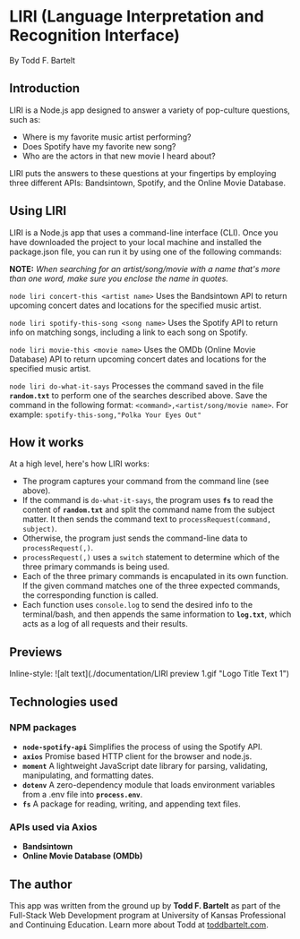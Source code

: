 # LIRI (Language Interpretation and Recognition Interface)
By Todd F. Bartelt

## Introduction

LIRI is a Node.js app designed to answer a variety of pop-culture questions, such as:
- Where is my favorite music artist performing?
- Does Spotify have my favorite new song?
- Who are the actors in that new movie I heard about?

LIRI puts the answers to these questions at your fingertips by employing three different APIs: Bandsintown, Spotify, and the Online Movie Database.

## Using LIRI

LIRI is a Node.js app that uses a command-line interface (CLI). Once you have downloaded the project to your local machine and installed the package.json file, you can run it by using one of the following commands:

**NOTE:** *When searching for an artist/song/movie with a name that's more than one word, make sure you enclose the name in quotes.*

```node liri concert-this <artist name>```
Uses the Bandsintown API to return upcoming concert dates and locations for the specified music artist.

```node liri spotify-this-song <song name>```
Uses the Spotify API to return info on matching songs, including a link to each song on Spotify.

```node liri movie-this <movie name>```
Uses the OMDb (Online Movie Database) API to return upcoming concert dates and locations for the specified music artist.

```node liri do-what-it-says```
Processes the command saved in the file **```random.txt```** to perform one of the searches described above. Save the command in the following format: ```<command>,<artist/song/movie name>```. For example:
```spotify-this-song,"Polka Your Eyes Out"```

## How it works

At a high level, here's how LIRI works:
- The program captures your command from the command line (see above).
- If the command is ```do-what-it-says```, the program uses **```fs```** to read the content of **```random.txt```** and split the command name from the subject matter. It then sends the command text to ```processRequest(command, subject)```.
- Otherwise, the program just sends the command-line data to ```processRequest(,)```.
- ```processRequest(,)``` uses a ```switch``` statement to determine which of the three primary commands is being used.
- Each of the three primary commands is encapulated in its own function. If the given command matches one of the three expected commands, the corresponding function is called.
- Each function uses ```console.log``` to send the desired info to the terminal/bash, and then appends the same information to **```log.txt```**, which acts as a log of all requests and their results.


## Previews

Inline-style: 
![alt text](./documentation/LIRI preview 1.gif "Logo Title Text 1")


## Technologies used

### NPM packages
- **```node-spotify-api```** Simplifies the process of using the Spotify API.
- **```axios```** Promise based HTTP client for the browser and node.js.
- **```moment```** A lightweight JavaScript date library for parsing, validating, manipulating, and formatting dates.
- **```dotenv```** A zero-dependency module that loads environment variables from a .env file into **```process.env```**. 
- **```fs```** A package for reading, writing, and appending text files.

### APIs used via Axios
- **Bandsintown**
- **Online Movie Database (OMDb)**

## The author

This app was written from the ground up by **Todd F. Bartelt** as part of the Full-Stack Web Development program at University of Kansas Professional and Continuing Education. Learn more about Todd at [toddbartelt.com](http://toddbartelt.com).